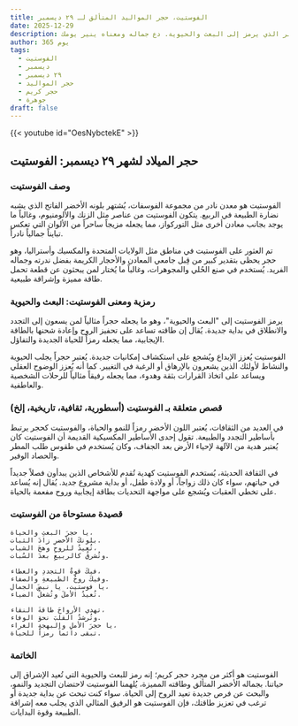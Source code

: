```yaml
---
title: الفوستيت، حجر المواليد المتألق لـ ٢٩ ديسمبر
date: 2025-12-29
description: اشعر بأهمية الفوستيت، حجر المواليد لـ ٢٩ ديسمبر الذي يرمز إلى البعث والحيوية. دع جماله ومعناه ينير يومك.
author: 365 يوم
tags:
  - الفوستيت
  - ديسمبر
  - ٢٩ ديسمبر
  - حجر المواليد
  - حجر كريم
  - جوهرة
draft: false
---
```


{{< youtube id="OesNybctekE" >}}

## حجر الميلاد لشهر ٢٩ ديسمبر: الفوستيت

### وصف الفوستيت

الفوستيت هو معدن نادر من مجموعة الفوسفات، يُشتهر بلونه الأخضر الفاتح الذي يشبه نضارة الطبيعة في الربيع. يتكون الفوستيت من عناصر مثل الزنك والألومنيوم، وغالباً ما يوجد بجانب معادن أخرى مثل التوركواز، مما يجعله مزيجاً ساحراً من الألوان التي تعكس تبايناً جمالياً نادراً.

تم العثور على الفوستيت في مناطق مثل الولايات المتحدة والمكسيك وأستراليا، وهو حجر يحظى بتقدير كبير من قِبل جامعي المعادن والأحجار الكريمة بفضل ندرته وجماله الفريد. يُستخدم في صنع الحُلي والمجوهرات، وغالباً ما يُختار لمن يبحثون عن قطعة تحمل طاقة مميزة وإشراقة طبيعية.

### رمزية ومعنى الفوستيت: البعث والحيوية

يرمز الفوستيت إلى "البعث والحيوية"، وهو ما يجعله حجراً مثالياً لمن يسعون إلى التجدد والانطلاق في بداية جديدة. يُقال إن طاقته تساعد على تحفيز الروح وإعادة شحنها بالطاقة الإيجابية، مما يجعله رمزاً للحياة الجديدة والتفاؤل.

الفوستيت يُعزز الإبداع ويُشجع على استكشاف إمكانيات جديدة. يُعتبر حجراً يجلب الحيوية والنشاط لأولئك الذين يشعرون بالإرهاق أو الرغبة في التغيير. كما أنه يُعزز الوضوح العقلي ويساعد على اتخاذ القرارات بثقة وهدوء، مما يجعله رفيقاً مثالياً للرحلات الشخصية والعاطفية.

### قصص متعلقة بـ الفوستيت (أسطورية، ثقافية، تاريخية، إلخ)

في العديد من الثقافات، يُعتبر اللون الأخضر رمزاً للنمو والحياة، والفوستيت كحجر يرتبط بأساطير التجدد والطبيعة. تقول إحدى الأساطير المكسيكية القديمة أن الفوستيت كان يُعتبر هدية من الآلهة لإحياء الأرض بعد الجفاف، وكان يُستخدم في طقوس طلب المطر والحصاد الوفير.

في الثقافة الحديثة، يُستخدم الفوستيت كهدية تُقدم للأشخاص الذين يبدأون فصلاً جديداً في حياتهم، سواء كان ذلك زواجاً، أو ولادة طفل، أو بداية مشروع جديد. يُقال إنه يُساعد على تخطي العقبات ويُشجع على مواجهة التحديات بطاقة إيجابية وروح مفعمة بالحياة.

### قصيدة مستوحاة من الفوستيت

```
يا حجرَ البعثِ والحياة،  
بلونكَ الأخضرِ زادَ الثبات.  
تُعيدُ للروحِ وهجَ الشباب،  
وتُشرقُ كالربيعِ بعدَ السُبات.

فيكَ قوةُ التجددِ والعطاء،  
وفيكَ روحُ الطبيعةِ والصفاء.  
يا فوستيت، يا نبضَ الجمال،  
تُعيدُ الأملَ وتُشعلُ الضياء.

تهدي الأرواحَ طاقةَ النقاء،  
وتُرشدُ القلبَ نحوَ الوفاء.  
يا حجرَ الأملِ والبهجةِ الغراء،  
تبقى دائماً رمزاً للحياة.
```

### الخاتمة

الفوستيت هو أكثر من مجرد حجر كريم؛ إنه رمز للبعث والحيوية التي تُعيد الإشراق إلى حياتنا. بجماله الأخضر المتألق وطاقته المميزة، يُلهمنا الفوستيت لاحتضان التجديد والنمو، والبحث عن فرص جديدة تعيد الروح إلى الحياة. سواء كنت تبحث عن بداية جديدة أو ترغب في تعزيز طاقتك، فإن الفوستيت هو الرفيق المثالي الذي يجلب معه إشراقة الطبيعة وقوة البدايات.